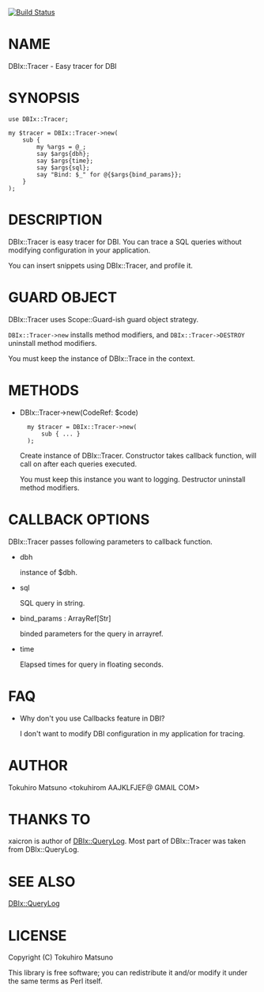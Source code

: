 [![Build Status](https://travis-ci.org/tokuhirom/DBIx-Tracer.svg?branch=master)](https://travis-ci.org/tokuhirom/DBIx-Tracer)
# NAME

DBIx::Tracer - Easy tracer for DBI

# SYNOPSIS

    use DBIx::Tracer;

    my $tracer = DBIx::Tracer->new(
        sub {
            my %args = @_;
            say $args{dbh};
            say $args{time};
            say $args{sql};
            say "Bind: $_" for @{$args{bind_params}};
        }
    );

# DESCRIPTION

DBIx::Tracer is easy tracer for DBI. You can trace a SQL queries without 
modifying configuration in your application.

You can insert snippets using DBIx::Tracer, and profile it.

# GUARD OBJECT

DBIx::Tracer uses Scope::Guard-ish guard object strategy.

`DBIx::Tracer->new` installs method modifiers, and `DBIx::Tracer->DESTROY` uninstall method modifiers.

You must keep the instance of DBIx::Trace in the context.

# METHODS

- DBIx::Tracer->new(CodeRef: $code)

        my $tracer = DBIx::Tracer->new(
            sub { ... }
        );

    Create instance of DBIx::Tracer. Constructor takes callback function, will call on after each queries executed.

    You must keep this instance you want to logging. Destructor uninstall method modifiers.

# CALLBACK OPTIONS

DBIx::Tracer passes following parameters to callback function.

- dbh

    instance of $dbh.

- sql

    SQL query in string.

- bind\_params : ArrayRef\[Str\]

    binded parameters for the query in arrayref.

- time

    Elapsed times for query in floating seconds.

# FAQ

- Why don't you use Callbacks feature in DBI?

    I don't want to modify DBI configuration in my application for tracing.

# AUTHOR

Tokuhiro Matsuno <tokuhirom AAJKLFJEF@ GMAIL COM>

# THANKS TO

xaicron is author of [DBIx::QueryLog](https://metacpan.org/pod/DBIx::QueryLog). Most part of DBIx::Tracer was taken from DBIx::QueryLog.

# SEE ALSO

[DBIx::QueryLog](https://metacpan.org/pod/DBIx::QueryLog)

# LICENSE

Copyright (C) Tokuhiro Matsuno

This library is free software; you can redistribute it and/or modify
it under the same terms as Perl itself.
